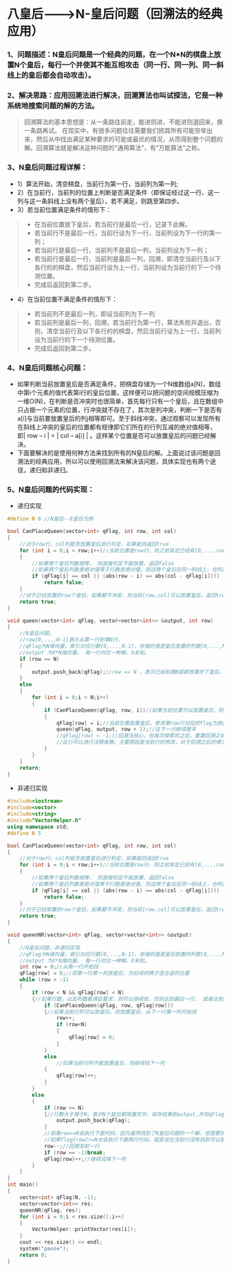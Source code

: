 # 八皇后--->N-皇后问题（回溯法的经典应用）
### 1、问题描述：N皇后问题是一个经典的问题，在一个N*N的棋盘上放置N个皇后，每行一个并使其不能互相攻击（同一行、同一列、同一斜线上的皇后都会自动攻击）。
### 2、解决思路：应用回溯法进行解决，回溯算法也叫试探法，它是一种系统地搜索问题的解的方法。
> 回溯算法的基本思想是：从一条路往前走，能进则进，不能进则退回来，换一条路再试。 在现实中，有很多问题往往需要我们把其所有可能穷举出来，然后从中找出满足某种要求的可能或最优的情况，从而得到整个问题的解。回溯算法就是解决这种问题的“通用算法”，有“万能算法”之称。
### 3、N皇后问题过程详解：
* 1）算法开始，清空棋盘，当前行为第一行，当前列为第一列;
* 2）在当前行，当前列的位置上判断是否满足条件（即保证经过这一行、这一列与这一条斜线上没有两个皇后），若不满足，则跳至第四步。
* 3）若当前位置满足条件的情形下：
>* 在当前位置放下皇后，若当前行是最后一行，记录下此解。
>* 若当前行不是最后一行，当前行设为下一行，当前列设为下一行的第一列；
>* 若当前行是最后一行，当前列不是最后一列，当前列设为下一列；
>* 若当前行是最后一行，当前列是最后一列，回溯，即清空当前行及以下各行的的棋盘，然后当前行设为上一行，当前列设为当前行的下一个待测位置。
>* 完成后返回到第二步。
* 4）在当前位置不满足条件的情形下：
>* 若当前列不是最后一列，即设当前列为下一列
>* 若当前列是最后一列，回溯，若当前行为第一行，算法失败并退出，否则，清空当前行及以下各行的的棋盘，然后当前行设为上一行，当前列设为当前行的下一个待测位置。
>* 完成后返回到第二步。
### 4、N皇后问题核心问题：
* 如果判断当前放置皇后是否满足条件，把棋盘存储为一个N维数组a[N]，数组中第i个元素的值代表第i行的皇后位置，这样便可以把问题的空间规模压缩为一维O(N)，在判断是否冲突时也很简单，首先每行只有一个皇后，且在数组中只占据一个元素的位置，行冲突就不存在了，其次是列冲突，判断一下是否有a[i]与当前要放置皇后的列j相等即可。至于斜线冲突，通过观察可以发现所有在斜线上冲突的皇后的位置都有规律即它们所在的行列互减的绝对值相等，即| row – i | = | col – a[i] | 。这样某个位置是否可以放置皇后的问题已经解决。
* 下面要解决的是使用何种方法来找到所有的N皇后的解。上面说过该问题是回溯法的经典应用，所以可以使用回溯法来解决该问题，具体实现也有两个途径，递归和非递归。

### 5、N皇后问题的代码实现：
* 递归实现
```C++
#define N 8 //N皇后--8皇后为例

bool CanPlaceQueen(vector<int> qFlag, int row, int col)
{
	//对于row行，col列能否放置皇后进行判定，如果能则返回true
	for (int i = 0;i < row;i++)//当前位置是row行，则之前肯定已经有[0,...,row-1]行放置了皇后，对于每一个皇后一一进行判定
	{
		//如果两个皇后列数相等， 则直接判定不能放置，返回false
		//如果两个皇后列数差绝对值等于行数差绝对值，则这两个皇后在同一斜线上，也判定为不能放置，返回false
		if (qFlag[i] == col || (abs(row - i) == abs(col - qFlag[i])))
			return false;
	}
	//对于已经放置的row个皇后，如果都不冲突，则当前[row,col]可以放置皇后，返回true
	return true;
}

void queen(vector<int> qFlag, vector<vector<int>> &output, int row)
{
	//N皇后问题，
	//row[0,...,N-1]表示从第一行到第N行，
	//qFlag为N维向量，索引对应行数[0,...,N-1]，存储的值是皇后放置的列数[0,...,N-1]。
	//output 为X*N维向量， 每一行对应一种解，X未知。
	if (row == N)
	{
		output.push_back(qFlag);//row == N ，表示已经前面N层都放置好了皇后，输出当前解，然后回溯。
	}
	else
	{
		for (int i = 0;i < N;i++)
		{
			if (CanPlaceQueen(qFlag, row, i))//如果当前位置可以放置皇后，则放置皇后并修改flag。
			{
				qFlag[row] = i;//当前位置放置皇后，修改第row行对应的flag为放置的列数。
				queen(qFlag, output, row + 1);//往下一行继续搜寻
				//qFlag[row] = -1;//回溯法核心，在每次探索完之后，重置回溯之前的修改。
				//此行可以进行注释省略，主要原因是当前行的修改，对于回溯之后的情况没有任何影响，所以不需要进行重置，等待前一行的继续追溯，然后修改。
			}
		}
	}
	return;
}
```
* 非递归实现
```C++
#include<iostream>
#include<vector>
#include<string>
#include"VectorHelper.h"
using namespace std;
#define N 5

bool CanPlaceQueen(vector<int> qFlag, int row, int col)
{
	//对于row行，col列能否放置皇后进行判定，如果能则返回true
	for (int i = 0;i < row;i++)//当前位置是row行，则之前肯定已经有[0,...,row-1]行放置了皇后，对于每一个皇后一一进行判定
	{
		//如果两个皇后列数相等， 则直接判定不能放置，返回false
		//如果两个皇后列数差绝对值等于行数差绝对值，则这两个皇后在同一斜线上，也判定为不能放置，返回false
		if (qFlag[i] == col || (abs(row - i) == abs(col - qFlag[i])))
			return false;
	}
	//对于已经放置的row个皇后，如果都不冲突，则当前[row,col]可以放置皇后，返回true
	return true;
}

void queenNR(vector<int> qFlag, vector<vector<int>> &output)
{
	//N皇后问题，非递归实现
	//qFlag为N维向量，索引对应行数[0,...,N-1]，存储的值是皇后放置的列数[0,...,N-1]。
	//output 为X*N维向量， 每一行对应一种解，X未知。
	int row = 0;//从第一行开始找
	qFlag[row] = 0;//将第一行第一列放皇后，为后续的棋子选合适的位置
	while (row > -1)
	{
		if (row < N && qFlag[row] < N)
		{//如果行数，以及列数都满足要求，则可以继续找，否则达到最后一行， 或者达到某行的最后一列
			if (CanPlaceQueen(qFlag, row, qFlag[row]))
			{//如果当前行列可以放皇后，则放置皇后，从下一行第一列开始找
				row++;
				if (row<N)
				{
					qFlag[row] = 0;
				}
			}
			else
				//如果当前行列不能放置皇后，则继续找下一列
			{
				qFlag[row]++;
			}
		}
		else
		{
			if (row >= N)
			{//行数大于等于N，表示N个皇后都放置完毕，保存结果到output,并将qFlag清零。
				output.push_back(qFlag);
			}
			//如果row>=N会执行下面代码，因为虽然找到了N皇后问题的一个解，但是要找的是所有解，需要回溯，从当前放置皇后的下一列继续探测  
			//如果flag[row]>=N也会执行下面两行代码，就是说在当前行没有找到可以放置皇后的位置，于是回溯，从上一行皇后位置的下一列继续探测
			row--;//回溯至前一行
			if (row == -1)break;
			qFlag[row]++;//继续试探下一列
		}
	}
}
int main()
{
	vector<int> qFlag(N, -1);
	vector<vector<int>> res;
	queenNR(qFlag, res);
	for (int i = 0;i < res.size();i++)
	{
		VectorHelper::printVector(res[i]);
	}
	cout << res.size() << endl;
	system("pause");
 	return 0;
}
```

